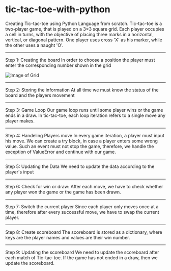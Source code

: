 # tic-tac-toe-with-python
Creating Tic-tac-toe using Python Language from scratch.  Tic-tac-toe is a two-player game, that is played on a 3×3 square grid. Each player occupies a cell in turns, with the objective of placing three marks in a horizontal, vertical, or diagonal pattern. One player uses cross 'X' as his marker, while the other uses a naught 'O'.

-----------------------------------
Step 1: Creating the board
  In order to choose a position the player must enter the corresponding number shown in the grid
  
![Image of Grid](https://gurmeet.net/Images/puzzles/fifteen_sum.gif)

-----------------------------------
Step 2: Storing the information
  At all time we must know the status of the board and the players movement

-----------------------------------
Step 3: Game Loop
  Our game loop runs until some player wins or the game ends in a draw. In tic-tac-toe, each loop iteration refers to a single move any player makes.
  
-----------------------------------
Step 4: Handeling Players move
  In every game iteration, a player must input his move.
  We can create a try block, in case a player enters some wrong value. Such an event must not stop the game, therefore, we handle the exception of ValueError and continue with our game.
  
-----------------------------------
Step 5: Updating the Data
  We need to update the data according to the player's input
  
-----------------------------------
Step 6: Check for win or draw:
  After each move, we have to check whether any player won the game or the game has been drawn.
  
-----------------------------------
Step 7: Switch the current player
  Since each player only moves once at a time, therefore after every successful move, we have to swap the current player.
  
-----------------------------------
Step 8: Create scoreboard
  The scoreboard is stored as a dictionary, where keys are the player names and values are their win number.
  
-----------------------------------
Step 9: Updating  the scoreboard
  We need to update the scoreboard after each match of Tic-tac-toe.
  If the game has not ended in a draw, then we update the scoreboard.
  
